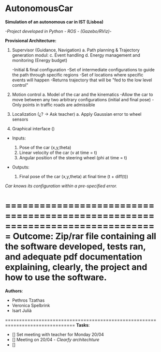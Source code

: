 # AutonomousCar

**Simulation of an autonomous car in IST (Lisboa)**

*-Project developed in Python - ROS - (Gazebo/RViz)-*

**Provisional Architecture:**

  1.  Supervisor (Guidance, Navigation)
    a.  Path planning & Trajectory generation modul:
    c.  Event handling
    d.  Energy management and monitoring (Energy budget)

        -Initial & final configuration
        -Set of intermediate configurations to guide the path through specific regions
        -Set of locations where specific events will happen
        -Returns trajectory that will be "fed to the low level control"


  2.  Motion control
    a.  Model of the car and the kinematics
        -Allow the car to move between any two arbitrary configurations (initial and final pose)
        -Only points in traffic roads are admissible

  3.  Localization (¿? -> Ask teacher)
    a.  Apply Gaussian error to wheel sensors

  4.  Graphical interface ()


-   Inputs:

    1.  Pose of the car (x,y,theta)
    2.  Linear velocity of the car (v at time = t)
    3.  Angular position of the steering wheel (phi at time = t)

-   Outputs:
    1.  Final pose of the car (x,y,theta) at final time (t + diff(t))

*Car knows its configuration within a pre-specified error.*

===============================================================================
**Outcome:**
Zip/rar file containing all the software developed, tests ran, and adequate pdf
documentation explaining, clearly, the project and how to use the software.
===============================================================================

**Authors**:

- Pethros Tzathas
- Veronica Spelbrink
- Isart Julià

===============================================================================
**Tasks**:
- [] Set meeting with teacher for Monday 20/04
- [] Meeting on 20/04 - *Clearfy architechture*
- []
